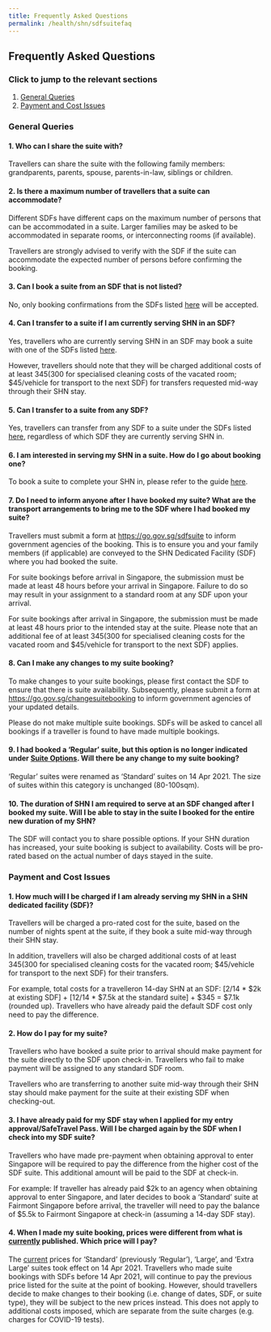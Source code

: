 ```yaml
---
title: Frequently Asked Questions 
permalink: /health/shn/sdfsuitefaq
---
```


## Frequently Asked Questions

### Click to jump to the relevant sections
<ol>
  <li> <a href="#general">General Queries</a> </li>
  <li> <a href="#payment">Payment and Cost Issues</a> </li>
</ol>

<div id="general"></div>

### General Queries

#### 1.	Who can I share the suite with?

Travellers can share the suite with the following family members: grandparents, parents, spouse, parents-in-law, siblings or children.

#### 2. Is there a maximum number of travellers that a suite can accommodate?

Different SDFs have different caps on the maximum number of persons that can be accommodated in a suite. Larger families may be asked to be accommodated in separate rooms, or interconnecting rooms (if available).

Travellers are strongly advised to verify with the SDF if the suite can accommodate the expected number of persons before confirming the booking.

#### 3.	Can I book a suite from an SDF that is not listed?  

No, only booking confirmations from the SDFs listed <a href="https://safetravel.ica.gov.sg/health/shn/sdfupgrade#options">here</a> will be accepted.

#### 4.	Can I transfer to a suite if I am currently serving SHN in an SDF? 

Yes, travellers who are currently serving SHN in an SDF may book a suite with one of the SDFs listed <a href="https://safetravel.ica.gov.sg/health/shn/sdfupgrade#options">here</a>. 

However, travellers should note that they will be charged additional costs of at least $345 ($300 for specialised cleaning costs of the vacated room; $45/vehicle for transport to the next SDF) for transfers requested mid-way through their SHN stay.

#### 5.	Can I transfer to a suite from any SDF?  

Yes, travellers can transfer from any SDF to a suite under the SDFs listed <a href="https://safetravel.ica.gov.sg/health/shn/sdfupgrade#options">here</a>, regardless of which SDF they are currently serving SHN in. 

#### 6. I am interested in serving my SHN in a suite. How do I go about booking one?

To book a suite to complete your SHN in, please refer to the guide [here](/health/shn/sdfupgrade). 

#### 7. Do I need to inform anyone after I have booked my suite? What are the transport arrangements to bring me to the SDF where I had booked my suite?

Travellers must submit a form at <https://go.gov.sg/sdfsuite> to inform government agencies of the booking. This is to ensure you and your family members (if applicable) are conveyed to the SHN Dedicated Facility (SDF) where you had booked the suite.

For suite bookings before arrival in Singapore, the submission must be made at least 48 hours before your arrival in Singapore. Failure to do so may result in your assignment to a standard room at any SDF upon your arrival.

For suite bookings after arrival in Singapore, the submission must be made at least 48 hours prior to the intended stay at the suite. Please note that an additional fee of at least $345 ($300 for specialised cleaning costs for the vacated room and $45/vehicle for transport to the next SDF) applies.

#### 8. Can I make any changes to my suite booking?

To make changes to your suite bookings, please first contact the SDF to ensure that there is suite availability. Subsequently, please submit a form at <https://go.gov.sg/changesuitebooking> to inform government agencies of your updated details.

Please do not make multiple suite bookings. SDFs will be asked to cancel all bookings if a traveller is found to have made multiple bookings.

#### 9. I had booked a ‘Regular’ suite, but this option is no longer indicated under [Suite Options](https://safetravel.ica.gov.sg/health/shn/sdfupgrade#options). Will there be any change to my suite booking?

‘Regular’ suites were renamed as ‘Standard’ suites on 14 Apr 2021. The size of suites within this category is unchanged (80-100sqm).

#### 10. The duration of SHN I am required to serve at an SDF changed after I booked my suite. Will I be able to stay in the suite I booked for the entire new duration of my SHN?

The SDF will contact you to share possible options. If your SHN duration has increased, your suite booking is subject to availability. Costs will be pro-rated based on the actual number of days stayed in the suite.

<div id="payment"></div>

### Payment and Cost Issues

#### 1.	How much will I be charged if I am already serving my SHN in a SHN dedicated facility (SDF)? 

Travellers will be charged a pro-rated cost for the suite, based on the number of nights spent at the suite, if they book a suite mid-way through their SHN stay.

In addition, travellers will also be charged additional costs of at least $345 ($300 for specialised cleaning costs for the vacated room; $45/vehicle for transport to the next SDF) for their transfers.

For example, total costs for a travelleron 14-day SHN at an SDF: [2/14 * $2k at existing SDF] + [12/14 * $7.5k at the standard suite] + $345 = $7.1k (rounded up). Travellers who have already paid the default SDF cost only need to pay the difference.

#### 2. How do I pay for my suite?

Travellers who have booked a suite prior to arrival should make payment for the suite directly to the SDF upon check-in. Travellers who fail to make payment will be assigned to any standard SDF room.

Travellers who are transferring to another suite mid-way through their SHN stay should make payment for the suite at their existing SDF when checking-out.

#### 3. I have already paid for my SDF stay when I applied for my entry approval/SafeTravel Pass. Will I be charged again by the SDF when I check into my SDF suite?

Travellers who have made pre-payment when obtaining approval to enter Singapore will be required to pay the difference from the higher cost of the SDF suite. This additional amount will be paid to the SDF at check-in.

For example: If traveller has already paid $2k to an agency when obtaining approval to enter Singapore, and later decides to book a ‘Standard’ suite at Fairmont Singapore before arrival, the traveller will need to pay the balance of $5.5k to Fairmont Singapore at check-in (assuming a 14-day SDF stay).

#### 4. When I made my suite booking, prices were different from what is [currently](https://safetravel.ica.gov.sg/health/shn/sdfupgrade#options) published. Which price will I pay?

The [current](https://safetravel.ica.gov.sg/health/shn/sdfupgrade#options) prices for ‘Standard’ (previously ‘Regular’), ‘Large’, and ‘Extra Large’ suites took effect on 14 Apr 2021. Travellers who made suite bookings with SDFs before 14 Apr 2021, will continue to pay the previous price listed for the suite at the point of booking. However, should travellers decide to make changes to their booking (i.e. change of dates, SDF, or suite type), they will be subject to the new prices instead. This does not apply to additional costs imposed, which are separate from the suite charges (e.g. charges for COVID-19 tests).



